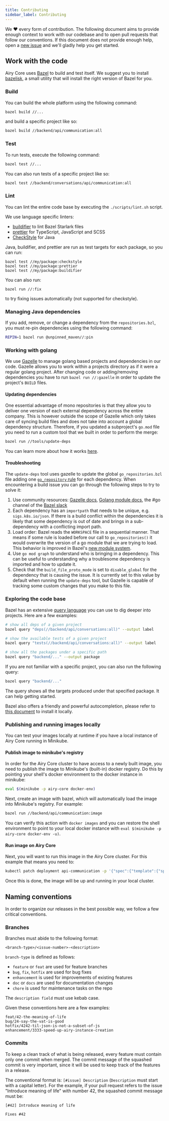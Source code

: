 ```yaml
---
title: Contributing
sidebar_label: Contributing
---
```


We ❤️ every form of contribution. The following document aims to provide enough
context to work with our codebase and to open pull requests that follow our
conventions. If this document does not provide enough help, open a [new
issue](https://github.com/airyhq/airy/issues/new) and we'll gladly help you get
started.

## Work with the code

Airy Core uses [Bazel](https://bazel.build/) to build and test
itself. We suggest you to install
[bazelisk](https://github.com/bazelbuild/bazelisk), a small utility that will
install the right version of Bazel for you.

### Build

You can build the whole platform using the following command:

```sh
bazel build //...
```

and build a specific project like so:

```sh
bazel build //backend/api/communication:all
```

### Test

To run tests, execute the following command:

```sh
bazel test //...
```

You can also run tests of a specific project like so:

```sh
bazel test //backend/conversations/api/communication:all
```

### Lint

You can lint the entire code base by executing the `./scripts/lint.sh` script.

We use language specific linters:

- [buildifier](https://github.com/bazelbuild/buildtools/tree/master/buildifier)
  to lint Bazel Starlark files
- [prettier](https://prettier.io/) for TypeScript, JavaScript and SCSS
- [CheckStyle](https://checkstyle.sourceforge.io/) for Java

Java, buildifier, and prettier are run as test targets for each package, so you can run:

```shell script
bazel test //my/package:checkstyle
bazel test //my/package:prettier
bazel test //my/package:buildifier
```

You can also run:

```shell script
bazel run //:fix
```

to try fixing issues automatically (not supported for checkstyle).

### Managing Java dependencies

If you add, remove, or change a dependency from the `repositories.bzl`, you must
re-pin dependencies using the following command:

```sh
REPIN=1 bazel run @unpinned_maven//:pin
```

### Working with golang

We use [Gazelle](https://github.com/bazelbuild/bazel-gazelle) to manage golang based projects and dependencies in our code.
Gazelle allows you to work within a projects directory as if it were a regular golang project.
After changing code or adding/removing dependencies you have to run `bazel run //:gazelle` in order to update the project's `BUILD` files.

#### Updating dependencies

One essential advantage of mono repositories is that they allow you to deliver one version of each external dependency across the entire company.
This is however outside the scope of Gazelle which only takes care of syncing build files and does not take into account a global dependency structure.
Therefore, if you updated a subproject's `go.mod` file you need to run a custom tool that we built in order to perform the merge:

```sh
bazel run //tools/update-deps
```

You can learn more about how it works [here](https://github.com/airyhq/airy/tree/main/tools/update-deps). 

#### Troubleshooting

The `update-deps` tool uses gazelle to update the global `go_repositories.bzl` file adding one [`go_repository` rule](https://github.com/bazelbuild/bazel-gazelle/blob/master/repository.md#go_repository) for each dependency.
When encountering a build issue you can go through the following steps to try to solve it:

1. Use community resources: [Gazelle docs](https://github.com/bazelbuild/bazel-gazelle), [Golang module docs](https://go.dev/ref/mod), the #go channel of the [Bazel slack](https://slack.bazel.build/) 
2. Each dependency has an `importpath` that needs to be unique, e.g. `sigs.k8s.io/json`. If there is a build conflict within the dependencies it is likely that some dependency is out of date and brings in a sub-dependency with a conflicting import path.
3. Load order: Bazel reads the `WORKSPACE` file in a sequential manner. That means if some rule is loaded before our call to `go_repositories()` it would overwrite the version of a go module that we are trying to load. This behavior is improved in Bazel's [new module system](https://bazel.build/docs/bzlmod).
4. Use `go mod graph` to understand who is bringing in a dependency. This can be useful to understanding why a troublesome dependency is imported and how to update it.
5. Check that the `build_file_proto_mode` is set to `disable_global` for the dependency that is causing the issue. It is currently set to this value by default when running the `update-deps` tool, but Gazelle is capable of tracking some custom changes that you make to this file.


### Exploring the code base

Bazel has an extensive [query
language](https://docs.bazel.build/versions/master/query.html) you can use to
dig deeper into projects. Here are a few examples:

```sh
# show all deps of a given project
bazel query "deps(//backend/api/conversations:all)" --output label

# show the available tests of a given project
bazel query "tests(//backend/api/conversations:all)" --output label

# show all the packages under a specific path
bazel query "backend/..." --output package
```

If you are not familiar with a specific project, you can also run the following
query:

```sh
bazel query "backend/..."
```

The query shows all the targets produced under that specified package. It can
help getting started.

Bazel also offers a friendly and powerful autocompletion, please refer to [this
document](https://github.com/bazelbuild/bazel/blob/master/site/docs/completion.md)
to install it locally.

### Publishing and running images locally

You can test your images locally at runtime if you have a local instance of Airy
Core running in Minikube.

#### Publish image to minikube's registry

In order for the Airy Core cluster to have access to a newly built image, you need
to publish the image to Minikube's (built-in) docker registry. Do this by pointing
your shell's docker environment to the docker instance in minikube:

```sh
eval $(minikube -p airy-core docker-env)
```

Next, create an image with bazel, which will automatically load the image into
Minikube's registry. For example:

```sh
bazel run //backend/api/communication:image
```

You can verify this action with `docker images` and you can restore the shell
environment to point to your local docker instance with
`eval $(minikube -p airy-core docker-env -u)`.

#### Run image on Airy Core

Next, you will want to run this image in the Airy Core cluster. For this example
that means you need to:

```sh
kubectl patch deployment api-communication -p '{"spec":{"template":{"spec":{"containers":[{"name":"app","image":"bazel/backend/api/communication:image","imagePullPolicy":"Never"}]}}}}'
```

Once this is done, the image will be up and running in your local cluster.

## Naming conventions

In order to organize our releases in the best possible way, we follow a few
critical conventions.

### Branches

Branches must abide to the following format:

`<branch-type>/<issue-number>-<description>`

`branch-type` is defined as follows:

- `feature` or `feat` are used for feature branches
- `bug`, `fix`, `hotfix` are used for bug fixes
- `enhancement` is used for improvements of existing features
- `doc` or `docs` are used for documentation changes
- `chore` is used for maintenance tasks on the repo

The `description field` must use kebab case.

Given these conventions here are a few examples:

```
feat/42-the-meaning-of-life
bug/24-say-the-vat-is-good
hotfix/4242-til-json-is-not-a-subset-of-js
enhancement/3333-speed-up-airy-instance-creation
```

### Commits

To keep a clean track of what is being released, every feature must contain only
one commit when merged. The commit message of the squashed commit is very
important, since it will be used to keep track of the features in a release.

The conventional format is: `[#issue] Description` (`Description` must start with a capital letter). For the example, if your
pull request refers to the issue "Introduce meaning of life" with number 42,
the squashed commit message must be:

```
[#42] Introduce meaning of life

Fixes #42
```
